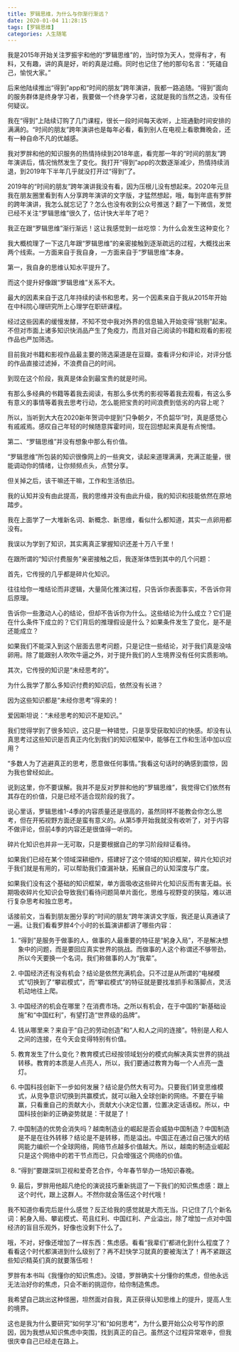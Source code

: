 ```yaml
---
title: 罗辑思维，为什么与你渐行渐远？
date: 2020-01-04 11:28:15
tags: [罗辑思维]
categories: 人生随笔
---
```

我是2015年开始关注罗振宇和他的“罗辑思维”的，当时惊为天人，觉得有才，有料，又有趣，讲的真是好，听的真是过瘾。同时也记住了他的那句名言：“死磕自己，愉悦大家。”

后来他陆续推出“得到”app和“时间的朋友”跨年演讲，我都一路追随。“得到”面向的服务群体是终身学习者，我要做一个终身学习者，这就是我的当然之选，没有任何疑议。

我在“得到”上陆续订购了几门课程，很长一段时间每天收听，上班通勤时间安排的满满的。“时间的朋友”跨年演讲也是每年必看，看到别人在电视上看歌舞晚会，还有一种自命不凡的优越感。

我对罗胖和他的知识服务的热情持续到2018年底，看完那一年的“时间的朋友”跨年演讲后，情况悄然发生了变化。我打开“得到”app的次数逐渐减少，热情持续消退，到2019年下半年几乎就没打开过“得到”了。

2019年的“时间的朋友”跨年演讲我没有看，因为压根儿没有想起来。2020年元旦我在朋友圈里看到有人分享跨年演讲的文字版，才猛然想起，哦，每到年底有罗胖的跨年演讲，我怎么就忘记了？怎么也没有收到公众号推送？翻了一下微信，发觉已经不关注“罗辑思维”很久了，估计快大半年了吧？

我正在跟“罗辑思维”渐行渐远！这让我感觉到一丝吃惊：为什么会发生这种变化？

我大概梳理了一下这几年跟“罗辑思维”的亲密接触到逐渐疏远的过程，大概找出来两个线索。一方面来自于我自身，一方面来自于“罗辑思维”本身。

第一，我自身的思维认知水平提升了。

而这个提升好像跟“罗辑思维”关系不大。

最大的因素来自于这几年持续的读书和思考。另一个因素来自于我从2015年开始在中科院心理研究所上心理学在职研课程。

经过这些因素的缓慢发酵，不知不觉中我对外界的信息输入开始变得“挑剔”起来。不但对市面上诸多知识快消品产生了免疫力，而且对自己阅读的书籍和观看的影视作品也严加筛选。

目前我对书籍和影视作品最主要的筛选渠道是在豆瓣。查看评分和评论，对评分低的作品直接过滤掉，不浪费自己的时间。

到现在这个阶段，我真是体会到最宝贵的就是时间。

有那么多经典的书籍等着我去阅读，有那么多优秀的影视等着我去观看，有这么多有意义的事情等着我去思考行动，怎么能把宝贵的时间浪费到低劣的内容上呢？

所以，当听到大大在2020新年贺词中提到“只争朝夕，不负韶华”时，真是感觉心有戚戚焉。感叹自己年轻的时候随意挥霍时间，现在回想起来真是有点惋惜。

第二、“罗辑思维”并没有想象中那么有价值。

“罗辑思维”所包装的知识很像网上的一些爽文，读起来道理满满，充满正能量，很能调动你的情绪，让你频频点头，点赞分享。

但关掉之后，该干嘛还干嘛，工作和生活依旧。

我的认知并没有由此提高，我的思维并没有由此升级，我的知识和技能依然在原地踏步。

我在上面学了一大堆新名词、新概念、新思维，看似什么都知道，其实一点卵用都没有。

我误以为学到了知识，其实离真正掌握知识还差十万八千里！

在跟所谓的“知识付费服务”亲密接触之后，我逐渐体悟到其中的几个问题：

首先，它传授的几乎都是碎片化知识。

往往给你一堆结论而非逻辑，大量简化推演过程，只告诉你表面事实，不告诉你背后原理。

告诉你一些激动人心的结论，但却不告诉你为什么。这些结论为什么成立？它们是在什么条件下成立的？它们背后的推理假设是什么？如果条件发生了变化，是不是还能成立？

如果我们不能深入到这个层面去思考问题，只是记住一些结论，对于我们真是没啥卵用。除了能跟别人吹吹牛逼之外，对于提升我们的人生境界没有任何实质影响。

其次，它传授的知识是“未经思考的”。

为什么我学了那么多知识付费的知识后，依然没有长进？

因为这些知识都是“未经你思考”得来的！

爱因斯坦说：“未经思考的知识不是知识。”

我们觉得学到了很多知识，这只是一种错觉，只是享受获取知识的快感。却没有认真思考过这些知识是否真正内化到我们的知识框架中，能够在工作和生活中加以应用？

“多数人为了逃避真正的思考，愿意做任何事情。”我看这句话时的确感到震惊，因为我也曾经如此。

说到这里，你不要误解。我并不是反对罗胖和他的“罗辑思维”，我觉得它们依然有其存在的价值，只是已经不适合现阶段的我了。

说心里话，罗辑思维1-4季的内容质量还是很高的，虽然同样不能教会你怎么思考，但在开拓视野方面还是蛮有意义的。从第5季开始我就没有收听了，对于内容不做评论，但前4季的内容还是很值得一听的。

碎片化知识也并非一无可取，只是要根据自己的学习阶段辩证看待。

如果我们已经在某个领域深耕细作，搭建好了这个领域的知识框架，碎片化知识对于我们就是有用的，可以帮助我们查漏补缺，拓展自己的认知深度与广度。

如果我们没有这个基础的知识框架，单方面吸收这些碎片化知识反而有害无益。长期吸收碎片化知识会导致我们看待问题简单片面化，思维与视野变的狭隘，难以进行复杂思考和独立思考。

话接前文，当看到朋友圈分享的“时间的朋友”跨年演讲文字版，我还是认真通读了一遍。让我们看看罗胖4个小时的长篇演讲都讲了哪些内容：

1. “得到”是服务于做事的人，做事的人最重要的特征是“躬身入局”，不是解决想象中的问题，而是要回应真实世界的挑战。而做事的人这个称谓还不够带劲，所以今天要换一个名词，我们称做事的人为“我辈”。

2. 中国经济还有没有机会？结论是依然充满机会。只不过是从所谓的“电梯模式”切换到了“攀岩模式”，而“攀岩模式”的特征就是要找准抓手和落脚点，灵活机动地往上爬。

3. 中国经济的机会在哪里？在消费市场。之所以有机会，在于中国的“新基础设施”和“中国红利”，有望打造“世界级的品牌”。

4. 钱从哪里来？来自于“自己的劳动创造”和“人和人之间的连接”。特别是人和人之间的连接，在今天会变得特别有价值。

5. 教育发生了什么变化？教育模式已经按领域划分的模式向解决真实世界的挑战转移。教育的本质是人点亮人，所以，我们要通过教育为每一个人点亮一盏灯。

6. 中国科技创新下一步如何发展？结论是仍然大有可为。只要我们转变思维模式，从竞争意识切换到共赢模式，就可以融入全球创新的网络。不要在乎输赢，只看重自己的贡献大小，贡献大小决定位置，位置决定话语权。所以，中国科技创新的正确姿势就是：干就是了！

7. 中国制造的优势会消失吗？越南制造业的崛起是否会威胁中国制造？中国制造是不是在往外转移？结论是不是转移，而是溢出。中国正在通过自己强大的结网能力编织一个全球网络，网络节点越多价值越大。所以，越南的制造业崛起只是这个网络中的若干节点而已，只会增强这个网络的价值。

8. “得到”要跟深圳卫视和爱奇艺合作，今年春节举办一场知识春晚。

9. 最后，罗胖用他超凡绝伦的演说技巧重新挑逗了一下我们的知识焦虑感：跟上这个时代，跟上这群人。不然你就会落伍这个时代哦！

我不知道你看完后是什么感觉？反正给我的感觉就是大而无当。只记住了几个新名词：躬身入局、攀岩模式、苟且红利、中国红利、产业溢出，除了增加一点对中国经济的盲目乐观外，好像也没剩下什么了。

哦，不对，好像还增加了一样东西：焦虑感。看看“我辈们”都进化到什么程度了？看看这个时代都演进到什么级别了？再不赶快学习就真的要被淘汰了！再不紧跟这些知识精英们真的就要落伍啦！

罗胖有本书叫《我懂你的知识焦虑》。没错，罗胖确实十分懂你的焦虑，但他永远无法治好你的焦虑，只会不断的挑逗你，给你制造焦虑。

我希望自己跳出这种怪圈，坦然面对自我，真正获得认知思维上的提升，提高人生的境界。

这也是我为什么要研究“如何学习”和“如何思考”，为什么要开始公众号写作的原因，因为我想从知识焦虑中突围，找到真正的自己。虽然这个过程异常艰辛，但我很庆幸自己已经走在路上。